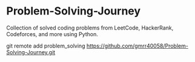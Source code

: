 # Problem-Solving-Journey
Collection of solved coding problems from LeetCode, HackerRank, Codeforces, and more using Python.


git remote add problem_solving https://github.com/gmrr40058/Problem-Solving-Journey.git
